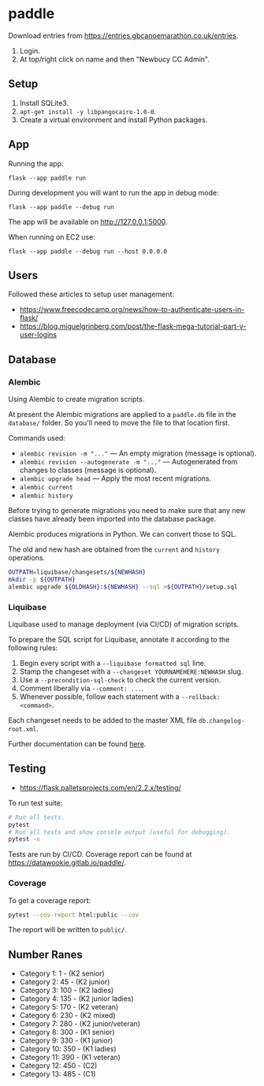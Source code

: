 # paddle

 Download entries from https://entries.gbcanoemarathon.co.uk/entries.

 1. Login.
 2. At top/right click on name and then "Newbucy CC Admin".

## Setup

1. Install SQLite3.
2. `apt-get install -y libpangocairo-1.0-0`.
3. Create a virtual environment and install Python packages.

## App

Running the app:

```
flask --app paddle run
```

During development you will want to run the app in debug mode:

```
flask --app paddle --debug run
```

The app will be available on http://127.0.0.1:5000.

When running on EC2 use:

```
flask --app paddle --debug run --host 0.0.0.0
```

## Users

Followed these articles to setup user management:

- https://www.freecodecamp.org/news/how-to-authenticate-users-in-flask/
- https://blog.miguelgrinberg.com/post/the-flask-mega-tutorial-part-v-user-logins

## Database

### Alembic

Using Alembic to create migration scripts.

At present the Alembic migrations are applied to a `paddle.db` file in the `database/` folder. So you'll need to move the file to that location first.

Commands used:

- `alembic revision -m "..."` — An empty migration (message is optional).
- `alembic revision --autogenerate -m "..."` — Autogenerated from changes to classes (message is optional).
- `alembic upgrade head` — Apply the most recent migrations.
- `alembic current`
- `alembic history`

Before trying to generate migrations you need to make sure that any new classes have already been imported into the database package.

Alembic produces migrations in Python. We can convert those to SQL.

The old and new hash are obtained from the `current` and `history` operations.

```bash
OUTPATH=liquibase/changesets/${NEWHASH}
mkdir -p ${OUTPATH}
alembic upgrade ${OLDHASH}:${NEWHASH} --sql >${OUTPATH}/setup.sql
```

### Liquibase

Liquibase used to manage deployment (via CI/CD) of migration scripts.

To prepare the SQL script for Liquibase, annotate it according to the following rules:

1. Begin every script with a `--liquibase formatted sql` line.
2. Stamp the changeset with a `--changeset YOURNAMEHERE:NEWHASH` slug.
3. Use a `--precondition-sql-check` to check the current version.
4. Comment liberally via `--comment: ...`.
5. Whenever possible, follow each statement with a `--rollback: <command>`.

Each changeset needs to be added to the master XML file `db.changelog-root.xml`.

Further documentation can be found [here](https://docs.liquibase.com/concepts/basic/sql-format.html).

## Testing

- https://flask.palletsprojects.com/en/2.2.x/testing/

To run test suite:

```bash
# Run all tests.
pytest
# Run all tests and show console output (useful for debugging).
pytest -s
```

Tests are run by CI/CD. Coverage report can be found at https://datawookie.gitlab.io/paddle/.

### Coverage

To get a coverage report:

```bash
pytest --cov-report html:public --cov
```

The report will be written to `public/`.

## Number Ranes

- Category 1: 1 - (K2 senior)
- Category 2: 45 - (K2 junior)
- Category 3: 100 - (K2 ladies)
- Category 4: 135 - (K2 junior ladies)
- Category 5: 170 - (K2 veteran)
- Category 6: 230 - (K2 mixed)
- Category 7: 280 - (K2 junior/veteran)
- Category 8: 300 - (K1 senior)
- Category 9: 330 - (K1 junior)
- Category 10: 350 - (K1 ladies)
- Category 11: 390 - (K1 veteran)
- Category 12: 450 - (C2)
- Category 13: 485 - (C1)
